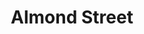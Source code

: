 ---
pid: PT236
title: Almond Street
location_transcription: 
zipcode: '19125'
outside_phl: 
neighborhood: Fishtown,Kensington
age: '26'
age_range: 20-29
instagram: 
image_file_name: PT_236.jpg
proposal_transcription: To me Philadelphia is about the people.
topic: Neighborhoods,Philadelphia
topic_summary: 0, 0
type: Other No Form
keywords_other: 
credit: Sam
image_labels: 
twitter: 
facebook: 
permalink: "/monuments/pt236/"
layout: item-page
---